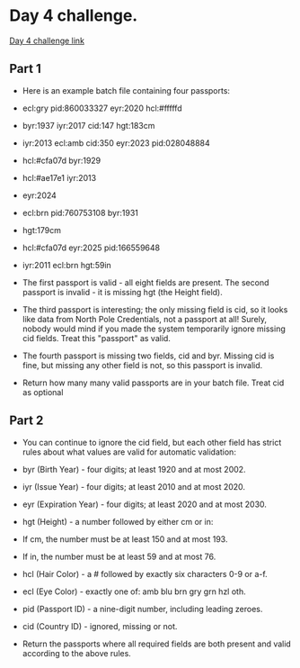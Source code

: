# Day 4 challenge.

[Day 4 challenge link](https://adventofcode.com/2020/day/4)

## Part 1

- Here is an example batch file containing four passports:

- ecl:gry pid:860033327 eyr:2020 hcl:#fffffd
- byr:1937 iyr:2017 cid:147 hgt:183cm

- iyr:2013 ecl:amb cid:350 eyr:2023 pid:028048884
- hcl:#cfa07d byr:1929

- hcl:#ae17e1 iyr:2013
- eyr:2024
- ecl:brn pid:760753108 byr:1931
- hgt:179cm

- hcl:#cfa07d eyr:2025 pid:166559648
- iyr:2011 ecl:brn hgt:59in

- The first passport is valid - all eight fields are present. The second passport is invalid - it is missing hgt (the Height field).
- The third passport is interesting; the only missing field is cid, so it looks like data from North Pole Credentials, not a passport at all! Surely, nobody would mind if you made the system temporarily ignore missing cid fields. Treat this "passport" as valid.
- The fourth passport is missing two fields, cid and byr. Missing cid is fine, but missing any other field is not, so this passport is invalid.

- Return how many many valid passports are in your batch file. Treat cid as optional

## Part 2

- You can continue to ignore the cid field, but each other field has strict rules about what values are valid for automatic validation:

- byr (Birth Year) - four digits; at least 1920 and at most 2002.
- iyr (Issue Year) - four digits; at least 2010 and at most 2020.
- eyr (Expiration Year) - four digits; at least 2020 and at most 2030.
- hgt (Height) - a number followed by either cm or in:
- If cm, the number must be at least 150 and at most 193.
- If in, the number must be at least 59 and at most 76.
- hcl (Hair Color) - a # followed by exactly six characters 0-9 or a-f.
- ecl (Eye Color) - exactly one of: amb blu brn gry grn hzl oth.
- pid (Passport ID) - a nine-digit number, including leading zeroes.
- cid (Country ID) - ignored, missing or not.

- Return the passports where all required fields are both present and valid according to the above rules.
